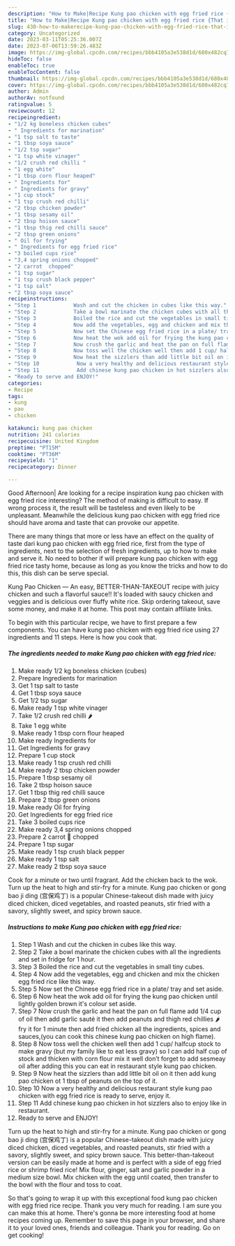 ```yaml
---
description: "How to Make|Recipe Kung pao chicken with egg fried rice {That is Simple"
title: "How to Make|Recipe Kung pao chicken with egg fried rice {That is Simple"
slug: 430-how-to-makerecipe-kung-pao-chicken-with-egg-fried-rice-that-is-simple
category: Uncategorized
date: 2023-03-11T05:25:36.007Z
date: 2023-07-06T13:59:26.483Z
image: https://img-global.cpcdn.com/recipes/bbb4105a3e538d1d/680x482cq70/kung-pao-chicken-with-egg-fried-rice-recipe-main-photo.jpg
hideToc: false
enableToc: true
enableTocContent: false
thumbnail: https://img-global.cpcdn.com/recipes/bbb4105a3e538d1d/680x482cq70/kung-pao-chicken-with-egg-fried-rice-recipe-main-photo.jpg
cover: https://img-global.cpcdn.com/recipes/bbb4105a3e538d1d/680x482cq70/kung-pao-chicken-with-egg-fried-rice-recipe-main-photo.jpg
author: Admin
authorAv: notfound
ratingvalue: 5
reviewcount: 12
recipeingredient:
- "1/2 kg boneless chicken cubes"
- " Ingredients for marination"
- "1 tsp salt to taste"
- "1 tbsp soya sauce"
- "1/2 tsp sugar"
- "1 tsp white vinager"
- "1/2 crush red chilli "
- "1 egg white"
- "1 tbsp corn flour heaped"
- " Ingredients for"
- " Ingredients for gravy"
- "1 cup stock"
- "1 tsp crush red chilli"
- "2 tbsp chicken powder"
- "1 tbsp sesamy oil"
- "2 tbsp hoison sauce"
- "1 tbsp thig red chilli sauce"
- "2 tbsp green onions"
- " Oil for frying"
- " Ingredients for egg fried rice"
- "3 boiled cups rice"
- "3,4 spring onions chopped"
- "2 carrot  chopped"
- "1 tsp sugar"
- "1 tsp crush black pepper"
- "1 tsp salt"
- "2 tbsp soya sauce"
recipeinstructions:
- "Step 1            Wash and cut the chicken in cubes like this way."
- "Step 2            Take a bowl marinate the chicken cubes with all the ingredients and set in fridge for 1 hour."
- "Step 3            Boiled the rice and cut the vegetables in small tiny cubes."
- "Step 4            Now add the vegetables, egg and chicken and mix the chicken egg fried rice like this way."
- "Step 5            Now set the Chinese egg fried rice in a plate/ tray and set aside."
- "Step 6            Now heat the wok add oil for frying the kung pao chicken until lightly golden brown it&#39;s colour set aside."
- "Step 7            Now crush the garlic and heat the pan on full flame add 1/4 cup of oil then add garlic sauté it then add peanuts and thigh red chillies 🌶 fry it for 1 minute then add fried chicken all the ingredients, spices and sauces,(you can cook this chinese kung pao chicken on high flame)."
- "Step 8            Now toss well the chicken well then add 1 cup/ halfcup stock to make gravy (but my family like to eat less gravy) so I can add half cup of stock and thicken with corn flour mix it well don’t forget to add sesmeay oil after adding this you can eat in restaurant style kung pao chicken."
- "Step 9            Now heat the sizzlers than add little bit oil on it then add kung pao chicken ot 1 tbsp of peanuts on the top of it."
- "Step 10            Now a very healthy and delicious restaurant style kung pao chicken with egg fried rice is ready to serve, enjoy it."
- "Step 11            Add chinese kung pao chicken in hot sizzlers also to enjoy like in restaurant."
- "Ready to serve and ENJOY!"
categories:
- Recipe
tags:
- kung
- pao
- chicken

katakunci: kung pao chicken 
nutrition: 241 calories
recipecuisine: United Kingdom
preptime: "PT15M"
cooktime: "PT36M"
recipeyield: "1"
recipecategory: Dinner

---
```



Good Afternoon| Are looking for a recipe inspiration kung pao chicken with egg fried rice interesting? The method of making is difficult to easy. If wrong process it, the result will be tasteless and even likely to be unpleasant. Meanwhile the delicious kung pao chicken with egg fried rice should have aroma and taste that can provoke our appetite.






There are many things that more or less have an effect on the quality of taste dari kung pao chicken with egg fried rice, first from the type of ingredients, next to the selection of fresh ingredients, up to how to make and serve it. No need to bother if will prepare kung pao chicken with egg fried rice tasty home, because as long as you know the tricks and how to do this, this dish can be serve  special.


Kung Pao Chicken — An easy, BETTER-THAN-TAKEOUT recipe with juicy chicken and such a flavorful sauce!! It&#39;s loaded with saucy chicken and veggies and is delicious over fluffy white rice. Skip ordering takeout, save some money, and make it at home. This post may contain affiliate links.


To begin with this particular recipe, we have to first prepare a few components. You can have kung pao chicken with egg fried rice using 27 ingredients and 11 steps. Here is how you cook that.

<!--inarticleads1-->

##### The ingredients needed to make Kung pao chicken with egg fried rice:

1. Make ready 1/2 kg boneless chicken (cubes)
1. Prepare  Ingredients for marination
1. Get 1 tsp salt to taste
1. Get 1 tbsp soya sauce
1. Get 1/2 tsp sugar
1. Make ready 1 tsp white vinager
1. Take 1/2 crush red chilli 🌶
1. Take 1 egg white
1. Make ready 1 tbsp corn flour heaped
1. Make ready  Ingredients for
1. Get  Ingredients for gravy
1. Prepare 1 cup stock
1. Make ready 1 tsp crush red chilli
1. Make ready 2 tbsp chicken powder
1. Prepare 1 tbsp sesamy oil
1. Take 2 tbsp hoison sauce
1. Get 1 tbsp thig red chilli sauce
1. Prepare 2 tbsp green onions
1. Make ready  Oil for frying
1. Get  Ingredients for egg fried rice
1. Take 3 boiled cups rice
1. Make ready 3,4 spring onions chopped
1. Prepare 2 carrot 🥕 chopped
1. Prepare 1 tsp sugar
1. Make ready 1 tsp crush black pepper
1. Make ready 1 tsp salt
1. Make ready 2 tbsp soya sauce


Cook for a minute or two until fragrant. Add the chicken back to the wok. Turn up the heat to high and stir-fry for a minute. Kung pao chicken or gong bao ji ding (宫保鸡丁) is a popular Chinese-takeout dish made with juicy diced chicken, diced vegetables, and roasted peanuts, stir fried with a savory, slightly sweet, and spicy brown sauce. 

<!--inarticleads2-->

##### Instructions to make Kung pao chicken with egg fried rice:

1. Step 1            Wash and cut the chicken in cubes like this way.
1. Step 2            Take a bowl marinate the chicken cubes with all the ingredients and set in fridge for 1 hour.
1. Step 3            Boiled the rice and cut the vegetables in small tiny cubes.
1. Step 4            Now add the vegetables, egg and chicken and mix the chicken egg fried rice like this way.
1. Step 5            Now set the Chinese egg fried rice in a plate/ tray and set aside.
1. Step 6            Now heat the wok add oil for frying the kung pao chicken until lightly golden brown it&#39;s colour set aside.
1. Step 7            Now crush the garlic and heat the pan on full flame add 1/4 cup of oil then add garlic sauté it then add peanuts and thigh red chillies 🌶 fry it for 1 minute then add fried chicken all the ingredients, spices and sauces,(you can cook this chinese kung pao chicken on high flame).
1. Step 8            Now toss well the chicken well then add 1 cup/ halfcup stock to make gravy (but my family like to eat less gravy) so I can add half cup of stock and thicken with corn flour mix it well don’t forget to add sesmeay oil after adding this you can eat in restaurant style kung pao chicken.
1. Step 9            Now heat the sizzlers than add little bit oil on it then add kung pao chicken ot 1 tbsp of peanuts on the top of it.
1. Step 10            Now a very healthy and delicious restaurant style kung pao chicken with egg fried rice is ready to serve, enjoy it.
1. Step 11            Add chinese kung pao chicken in hot sizzlers also to enjoy like in restaurant.
1. Ready to serve and ENJOY!

Turn up the heat to high and stir-fry for a minute. Kung pao chicken or gong bao ji ding (宫保鸡丁) is a popular Chinese-takeout dish made with juicy diced chicken, diced vegetables, and roasted peanuts, stir fried with a savory, slightly sweet, and spicy brown sauce. This better-than-takeout version can be easily made at home and is perfect with a side of egg fried rice or shrimp fried rice! Mix flour, ginger, salt and garlic powder in a medium size bowl. Mix chicken with the egg until coated, then transfer to the bowl with the flour and toss to coat. 

So that's going to wrap it up with this exceptional food kung pao chicken with egg fried rice recipe. Thank you very much for reading. I am sure you can make this at home. There's gonna be more interesting food at home recipes coming up. Remember to save this page in your browser, and share it to your loved ones, friends and colleague. Thank you for reading. Go on get cooking!
